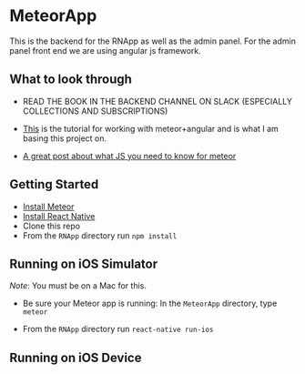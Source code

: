 # MeteorApp

This is the backend for the RNApp as well as the admin panel. For the admin panel front end we are using angular js framework.

## What to look through 

- READ THE BOOK IN THE BACKEND CHANNEL ON SLACK (ESPECIALLY COLLECTIONS AND SUBSCRIPTIONS)

- [This](https://www.meteor.com/tutorials/angular/creating-an-app) is the tutorial for working with meteor+angular and is what I am basing this project on.

- [A great post about what JS you need to know for meteor](https://www.discovermeteor.com/blog/javascript-for-meteor/)

## Getting Started

- [Install Meteor](https://www.meteor.com/install)
- [Install React Native](https://facebook.github.io/react-native/docs/getting-started.html#content)
- Clone this repo
- From the `RNApp` directory run `npm install`

## Running on iOS Simulator

_Note_: You must be on a Mac for this.

- Be sure your Meteor app is running: In the ```MeteorApp``` directory, type ```meteor```

- From the `RNApp` directory run `react-native run-ios`

## Running on iOS Device
